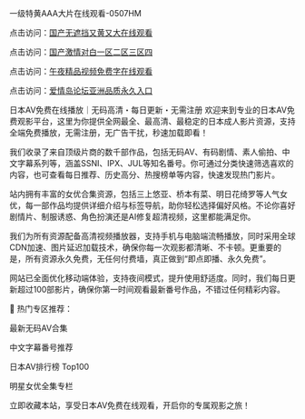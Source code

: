 一级特黄AAA大片在线观看-0507HM

点击访问：<a href="https://rtj-3zo.pages.dev/">国产无遮挡又黄又大在线观看</a>

点击访问：<a href="https://fdhf-454.pages.dev/">国产激情对白一区二区三区四</a>

点击访问：<a href="https://gfd-5xg.pages.dev/">午夜精品视频免费字在线观看</a>

点击访问：<a href="https://bered.pages.dev/">爱情岛论坛亚洲品质永久入口</a>

日本AV免费在线播放｜无码高清・每日更新・无需注册
欢迎来到专业的日本AV免费观影平台，这里为你提供全网最全、最高清、最稳定的日本成人影片资源，支持全端免费播放，无需注册，无广告干扰，秒速加载即看！

我们收录了来自顶级片商的数千部作品，包括无码AV、有码剧情、素人偷拍、中文字幕系列等，涵盖SSNI、IPX、JUL等知名番号。你可通过分类快速筛选喜欢的内容，也可查看每日推荐、历史高分、热搜榜单等内容，快速发现热门影片。

站内拥有丰富的女优合集资源，包括三上悠亚、桥本有菜、明日花绮罗等人气女优，每一部作品均提供详细介绍与标签导航，助你轻松选择偏好风格。不论你喜好剧情片、制服诱惑、角色扮演还是AI修复超清视频，这里都能满足你。

我们为所有资源配备高清视频播放器，支持手机与电脑端流畅播放，同时采用全球CDN加速、图片延迟加载技术，确保你每一次观影都清晰、不卡顿。更重要的是，所有资源永久免费，无任何付费墙，真正做到“即点即播、永久免费”。

网站已全面优化移动端体验，支持夜间模式，提升使用舒适度。同时，我们每日更新超过100部影片，确保你第一时间观看最新番号作品，不错过任何精彩内容。

📌 热门专区推荐：

最新无码AV合集

中文字幕番号推荐

日本AV排行榜 Top100

明星女优全集专栏

立即收藏本站，享受日本AV免费在线观看，开启你的专属观影之旅！

<span style="display:none;">[Canonical link](）</span>
